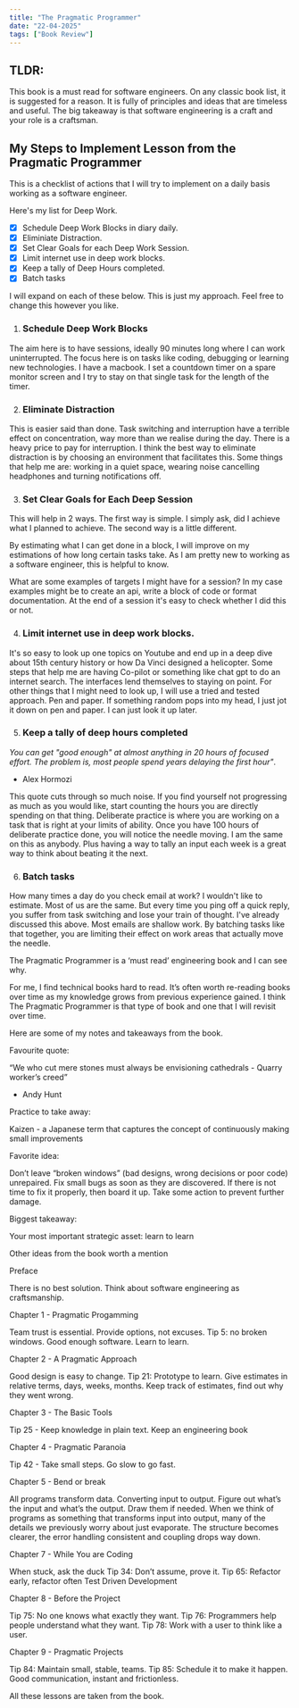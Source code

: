 ```yaml
---
title: "The Pragmatic Programmer"
date: "22-04-2025"
tags: ["Book Review"]
---
```


## TLDR:

This book is a must read for software engineers. On any classic book list, it is suggested for a reason. It is fully of principles and ideas that are timeless and useful. The big takeaway is that software engineering is a craft and your role is a craftsman. 


## My Steps to Implement Lesson from the Pragmatic Programmer 

This is a checklist of actions that I will try to implement on a daily basis working as a software engineer. 


Here's my list for Deep Work. 

- [x] Schedule Deep Work Blocks in diary daily. 
- [x] Eliminiate Distraction. 
- [x] Set Clear Goals for each Deep Work Session. 
- [x] Limit internet use in deep work blocks. 
- [x] Keep a tally of Deep Hours completed.
- [x] Batch tasks

I will expand on each of these below. This is just my approach. Feel free to change this however you like. 

1. ### Schedule Deep Work Blocks 
The aim here is to have sessions, ideally 90 minutes long where I can work uninterrupted. The focus here is on tasks like coding, debugging or learning new technologies. I have a macbook. I set a countdown timer on a spare monitor screen and I try to stay on that single task for the length of the timer. 

2. ### Eliminate Distraction
This is easier said than done. Task switching and interruption have a terrible effect on concentration, way more than we realise during the day. There is a heavy price to pay for interruption. I think the best way to eliminate distraction is by choosing an environment that facilitates this. Some things that help me are: working in a quiet space, wearing noise cancelling headphones and turning notifications off. 

3. ### Set Clear Goals for Each Deep Session 
This will help in 2 ways. 
The first way is simple. I simply ask, did I achieve what I planned to achieve. The second way is a little different. 

By estimating what I can get done in a block, I will improve on my estimations of how long certain tasks take. As I am pretty new to working as a software engineer, this is helpful to know. 

What are some examples of targets I might have for a session? In my case examples might be to create an api, write a block of code or format documentation. At the end of a session it's easy to check whether I did this or not. 

4. ### Limit internet use in deep work blocks. 
It's so easy to look up one topics on Youtube and end up in a deep dive about 15th century history or how Da Vinci designed a helicopter. Some steps that help me are having Co-pilot or something like chat gpt to do an internet search. The interfaces lend themselves to staying on point. For other things that I might need to look up, I will use a tried and tested approach. Pen and paper. If something random pops into my head, I just jot it down on pen and paper. I can just look it up later.

5. ### Keep a tally of deep hours completed 
*You can get "good enough" at almost anything in 20 hours of focused effort. The problem is, most people spend years delaying the first hour"*. 
- Alex Hormozi 

This quote cuts through so much noise. If you find yourself not progressing as much as you would like, start counting the hours you are directly spending on that thing. Deliberate practice is where you are working on a task that is right at your limits of ability. Once you have 100 hours of deliberate practice done, you will notice the needle moving. I am the same on this as anybody. Plus having a way to tally an input each week is a great way to think about beating it the next. 

6. ### Batch tasks 
How many times a day do you check email at work? I wouldn't like to estimate. Most of us are the same. But every time you ping off a quick reply, you suffer from task switching and lose your train of thought. I've already discussed this above. Most emails are shallow work. By batching tasks like that together, you are limiting their effect on work areas that actually move the needle. 




The Pragmatic Programmer is a ‘must read’ engineering book and I can see why.

For me, I find technical books hard to read. It’s often worth re-reading books over time as my knowledge grows from previous experience gained. I think The Pragmatic Programmer is that type of book and one that I will revisit over time.

Here are some of my notes and takeaways from the book.

Favourite quote:

“We who cut mere stones must always be envisioning cathedrals - Quarry worker’s creed”
- Andy Hunt

 

Practice to take away:

Kaizen - a Japanese term that captures the concept of continuously making small improvements

Favorite idea:

Don’t leave “broken windows” (bad designs, wrong decisions or poor code) unrepaired. Fix small bugs as soon as they are discovered. If there is not time to fix it properly, then board it up.
Take some action to prevent further damage. 

 

Biggest takeaway:

Your most important strategic asset: learn to learn 

 

Other ideas from the book worth a mention 

 

Preface 

There is no best solution. 
Think about software engineering as craftsmanship. 

 
Chapter 1 - Pragmatic Progamming

 
Team trust is essential. 
Provide options, not excuses. 
Tip 5: no broken windows. 
Good enough software. 
Learn to learn. 


Chapter 2 - A Pragmatic Approach 

Good design is easy to change. 
Tip 21: Prototype to learn. 
Give estimates in relative terms, days, weeks, months. Keep track of estimates, find out why they went wrong. 
 
Chapter 3 - The Basic Tools

Tip 25 - Keep knowledge in plain text. 
Keep an engineering book 
 
Chapter 4 - Pragmatic Paranoia

Tip 42 - Take small steps. Go slow to go fast. 
 
Chapter 5 - Bend or break 

All programs transform data. Converting input to output. Figure out what’s the input and what’s the output. Draw them if needed. 
When we think of programs as something that transforms input into output, many of the details we previously worry about just evaporate. The structure becomes clearer, the error handling consistent and coupling drops way down.
 
Chapter 7 - While You are Coding 

When stuck, ask the duck
Tip 34: Don’t assume, prove it.
Tip 65: Refactor early, refactor often
Test Driven Development 
 

Chapter 8 - Before the Project 

Tip 75: No one knows what exactly they want.
Tip 76: Programmers help people understand what they want. 
Tip 78: Work with a user to think like a user. 
 

Chapter 9 - Pragmatic Projects

Tip 84: Maintain small, stable, teams.
Tip 85: Schedule it to make it happen. 
 Good communication, instant and frictionless. 

 All these lessons are taken from the book.